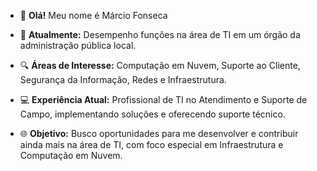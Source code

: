 - 👋 **Olá!** Meu nome é Márcio Fonseca

- 💼 **Atualmente:** Desempenho funções na área de TI em um órgão da administração pública local.

- 🔍 **Áreas de Interesse:** Computação em Nuvem, Suporte ao Cliente, Segurança da Informação, Redes e Infraestrutura.

- 💻 **Experiência Atual:** Profissional de TI no Atendimento e Suporte de Campo, implementando soluções e oferecendo suporte técnico.

- 🌐 **Objetivo:** Busco oportunidades para me desenvolver e contribuir ainda mais na área de TI, com foco especial em Infraestrutura e Computação em Nuvem.


<!--
**MarciomrkS/MarciomrkS** is a ✨ _special_ ✨ repository because its `README.md` (this file) appears on your GitHub profile.

Here are some ideas to get you started:


